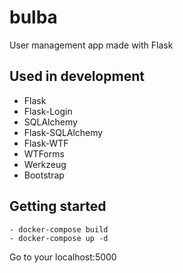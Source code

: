 # bulba
User management app made with Flask

## Used in development
- Flask
- Flask-Login
- SQLAlchemy
- Flask-SQLAlchemy
- Flask-WTF
- WTForms
- Werkzeug
- Bootstrap

## Getting started

	- docker-compose build
	- docker-compose up -d

Go to your localhost:5000
